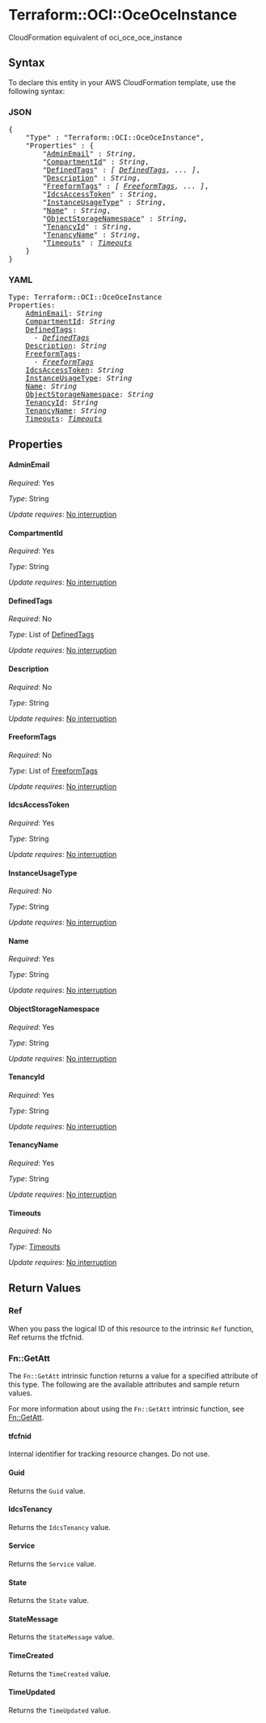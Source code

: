 # Terraform::OCI::OceOceInstance

CloudFormation equivalent of oci_oce_oce_instance

## Syntax

To declare this entity in your AWS CloudFormation template, use the following syntax:

### JSON

<pre>
{
    "Type" : "Terraform::OCI::OceOceInstance",
    "Properties" : {
        "<a href="#adminemail" title="AdminEmail">AdminEmail</a>" : <i>String</i>,
        "<a href="#compartmentid" title="CompartmentId">CompartmentId</a>" : <i>String</i>,
        "<a href="#definedtags" title="DefinedTags">DefinedTags</a>" : <i>[ <a href="definedtags.md">DefinedTags</a>, ... ]</i>,
        "<a href="#description" title="Description">Description</a>" : <i>String</i>,
        "<a href="#freeformtags" title="FreeformTags">FreeformTags</a>" : <i>[ <a href="freeformtags.md">FreeformTags</a>, ... ]</i>,
        "<a href="#idcsaccesstoken" title="IdcsAccessToken">IdcsAccessToken</a>" : <i>String</i>,
        "<a href="#instanceusagetype" title="InstanceUsageType">InstanceUsageType</a>" : <i>String</i>,
        "<a href="#name" title="Name">Name</a>" : <i>String</i>,
        "<a href="#objectstoragenamespace" title="ObjectStorageNamespace">ObjectStorageNamespace</a>" : <i>String</i>,
        "<a href="#tenancyid" title="TenancyId">TenancyId</a>" : <i>String</i>,
        "<a href="#tenancyname" title="TenancyName">TenancyName</a>" : <i>String</i>,
        "<a href="#timeouts" title="Timeouts">Timeouts</a>" : <i><a href="timeouts.md">Timeouts</a></i>
    }
}
</pre>

### YAML

<pre>
Type: Terraform::OCI::OceOceInstance
Properties:
    <a href="#adminemail" title="AdminEmail">AdminEmail</a>: <i>String</i>
    <a href="#compartmentid" title="CompartmentId">CompartmentId</a>: <i>String</i>
    <a href="#definedtags" title="DefinedTags">DefinedTags</a>: <i>
      - <a href="definedtags.md">DefinedTags</a></i>
    <a href="#description" title="Description">Description</a>: <i>String</i>
    <a href="#freeformtags" title="FreeformTags">FreeformTags</a>: <i>
      - <a href="freeformtags.md">FreeformTags</a></i>
    <a href="#idcsaccesstoken" title="IdcsAccessToken">IdcsAccessToken</a>: <i>String</i>
    <a href="#instanceusagetype" title="InstanceUsageType">InstanceUsageType</a>: <i>String</i>
    <a href="#name" title="Name">Name</a>: <i>String</i>
    <a href="#objectstoragenamespace" title="ObjectStorageNamespace">ObjectStorageNamespace</a>: <i>String</i>
    <a href="#tenancyid" title="TenancyId">TenancyId</a>: <i>String</i>
    <a href="#tenancyname" title="TenancyName">TenancyName</a>: <i>String</i>
    <a href="#timeouts" title="Timeouts">Timeouts</a>: <i><a href="timeouts.md">Timeouts</a></i>
</pre>

## Properties

#### AdminEmail

_Required_: Yes

_Type_: String

_Update requires_: [No interruption](https://docs.aws.amazon.com/AWSCloudFormation/latest/UserGuide/using-cfn-updating-stacks-update-behaviors.html#update-no-interrupt)

#### CompartmentId

_Required_: Yes

_Type_: String

_Update requires_: [No interruption](https://docs.aws.amazon.com/AWSCloudFormation/latest/UserGuide/using-cfn-updating-stacks-update-behaviors.html#update-no-interrupt)

#### DefinedTags

_Required_: No

_Type_: List of <a href="definedtags.md">DefinedTags</a>

_Update requires_: [No interruption](https://docs.aws.amazon.com/AWSCloudFormation/latest/UserGuide/using-cfn-updating-stacks-update-behaviors.html#update-no-interrupt)

#### Description

_Required_: No

_Type_: String

_Update requires_: [No interruption](https://docs.aws.amazon.com/AWSCloudFormation/latest/UserGuide/using-cfn-updating-stacks-update-behaviors.html#update-no-interrupt)

#### FreeformTags

_Required_: No

_Type_: List of <a href="freeformtags.md">FreeformTags</a>

_Update requires_: [No interruption](https://docs.aws.amazon.com/AWSCloudFormation/latest/UserGuide/using-cfn-updating-stacks-update-behaviors.html#update-no-interrupt)

#### IdcsAccessToken

_Required_: Yes

_Type_: String

_Update requires_: [No interruption](https://docs.aws.amazon.com/AWSCloudFormation/latest/UserGuide/using-cfn-updating-stacks-update-behaviors.html#update-no-interrupt)

#### InstanceUsageType

_Required_: No

_Type_: String

_Update requires_: [No interruption](https://docs.aws.amazon.com/AWSCloudFormation/latest/UserGuide/using-cfn-updating-stacks-update-behaviors.html#update-no-interrupt)

#### Name

_Required_: Yes

_Type_: String

_Update requires_: [No interruption](https://docs.aws.amazon.com/AWSCloudFormation/latest/UserGuide/using-cfn-updating-stacks-update-behaviors.html#update-no-interrupt)

#### ObjectStorageNamespace

_Required_: Yes

_Type_: String

_Update requires_: [No interruption](https://docs.aws.amazon.com/AWSCloudFormation/latest/UserGuide/using-cfn-updating-stacks-update-behaviors.html#update-no-interrupt)

#### TenancyId

_Required_: Yes

_Type_: String

_Update requires_: [No interruption](https://docs.aws.amazon.com/AWSCloudFormation/latest/UserGuide/using-cfn-updating-stacks-update-behaviors.html#update-no-interrupt)

#### TenancyName

_Required_: Yes

_Type_: String

_Update requires_: [No interruption](https://docs.aws.amazon.com/AWSCloudFormation/latest/UserGuide/using-cfn-updating-stacks-update-behaviors.html#update-no-interrupt)

#### Timeouts

_Required_: No

_Type_: <a href="timeouts.md">Timeouts</a>

_Update requires_: [No interruption](https://docs.aws.amazon.com/AWSCloudFormation/latest/UserGuide/using-cfn-updating-stacks-update-behaviors.html#update-no-interrupt)

## Return Values

### Ref

When you pass the logical ID of this resource to the intrinsic `Ref` function, Ref returns the tfcfnid.

### Fn::GetAtt

The `Fn::GetAtt` intrinsic function returns a value for a specified attribute of this type. The following are the available attributes and sample return values.

For more information about using the `Fn::GetAtt` intrinsic function, see [Fn::GetAtt](https://docs.aws.amazon.com/AWSCloudFormation/latest/UserGuide/intrinsic-function-reference-getatt.html).

#### tfcfnid

Internal identifier for tracking resource changes. Do not use.

#### Guid

Returns the <code>Guid</code> value.

#### IdcsTenancy

Returns the <code>IdcsTenancy</code> value.

#### Service

Returns the <code>Service</code> value.

#### State

Returns the <code>State</code> value.

#### StateMessage

Returns the <code>StateMessage</code> value.

#### TimeCreated

Returns the <code>TimeCreated</code> value.

#### TimeUpdated

Returns the <code>TimeUpdated</code> value.

